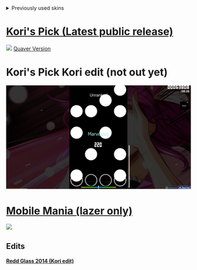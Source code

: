 <details>
    <summary>Previously used skins</summary>

    Redd Glass 2014 
    https://drive.google.com/file/d/1W7Fhop_oEgHAn5EyzJPlB2u12NyoCrP2

    Redd Glass HD
    https://drive.google.com/file/d/1pisr97kZAAAIN60LPWn4cb5RKdKFJvZC

    TheFalek's Ultimate Skin v8
    https://drive.google.com/file/d/1Hkiv1RZPUgCWhUNwMYvgt2AWiucL0uYx

    InabaKumori v1
    https://drive.google.com/file/d/18I8yuKD2miNgY6e-UYgorgZAvo0o3sP-

    Zero Neverland
    https://drive.google.com/file/d/1FKKgDlVtwUCfoRYHov3MTS8RjGU_yWpG

</details>

# [Kori's Pick (Latest public release)](https://drive.google.com/file/d/1tPNPZ2UrHMgfiDsebtPbZBDPdjbXW1wU/view?usp=sharing)
![](https://i.ppy.sh/c60b7f51865a842c4ab6d193b79af6162989d6e4/68747470733a2f2f63646e2e646973636f72646170702e636f6d2f6174746163686d656e74732f313037323633383531323138363237333834322f313133323734393939373333353635343432302f346b2e6a7067)
[Quaver Version](https://steamcommunity.com/sharedfiles/filedetails/?id=3018220029)

# Kori's Pick Kori edit (not out yet)
![](https://github.com/Kori3/skins/blob/main/dump%20shots/4kkorispick.png?raw=true)

# [Mobile Mania (lazer only)](https://osu.ppy.sh/community/forums/topics/1744726)
![](https://i.ppy.sh/15e29dad741c3edf5d2005e123a404fe08ac9714/68747470733a2f2f63646e2e646973636f72646170702e636f6d2f6174746163686d656e74732f313037323633383531323138363237333834322f313130383337313535323830373934383336382f53637265656e73686f745f32303233303531375f3038323735365f73682e7070792e6f73756c617a65722e6a7067)


## Edits
#### [Redd Glass 2014 (Kori edit)](https://drive.google.com/file/d/1Nt4L2wS3DWmDRwi_zvDcWRCDNmxohlVi)